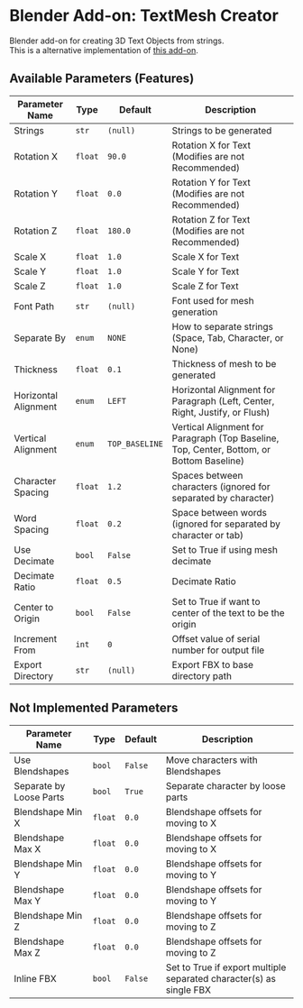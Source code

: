 # Blender Add-on: TextMesh Creator

Blender add-on for creating 3D Text Objects from strings.  
This is a alternative implementation of [this add-on](https://booth.pm/ja/items/1580053).

## Available Parameters (Features)

| Parameter Name       | Type    | Default        | Description                                                                              |
| -------------------- | ------- | -------------- | ---------------------------------------------------------------------------------------- |
| Strings              | `str`   | `(null)`       | Strings to be generated                                                                  |
| Rotation X           | `float` | `90.0`         | Rotation X for Text (Modifies are not Recommended)                                       |
| Rotation Y           | `float` | `0.0`          | Rotation Y for Text (Modifies are not Recommended)                                       |
| Rotation Z           | `float` | `180.0`        | Rotation Z for Text (Modifies are not Recommended)                                       |
| Scale X              | `float` | `1.0`          | Scale X for Text                                                                         |
| Scale Y              | `float` | `1.0`          | Scale Y for Text                                                                         |
| Scale Z              | `float` | `1.0`          | Scale Z for Text                                                                         |
| Font Path            | `str`   | `(null)`       | Font used for mesh generation                                                            |
| Separate By          | `enum`  | `NONE`         | How to separate strings (Space, Tab, Character, or None)                                 |
| Thickness            | `float` | `0.1`          | Thickness of mesh to be generated                                                        |
| Horizontal Alignment | `enum`  | `LEFT`         | Horizontal Alignment for Paragraph (Left, Center, Right, Justify, or Flush)              |
| Vertical Alignment   | `enum`  | `TOP_BASELINE` | Vertical Alignment for Paragraph (Top Baseline, Top, Center, Bottom, or Bottom Baseline) |
| Character Spacing    | `float` | `1.2`          | Spaces between characters (ignored for separated by character)                           |
| Word Spacing         | `float` | `0.2`          | Space between words (ignored for separated by character or tab)                          |
| Use Decimate         | `bool`  | `False`        | Set to True if using mesh decimate                                                       |
| Decimate Ratio       | `float` | `0.5`          | Decimate Ratio                                                                           |
| Center to Origin     | `bool`  | `False`        | Set to True if want to center of the text to be the origin                               |
| Increment From       | `int`   | `0`            | Offset value of serial number for output file                                            |
| Export Directory     | `str`   | `(null)`       | Export FBX to base directory path                                                        |

## Not Implemented Parameters

| Parameter Name          | Type    | Default | Description                                                         |
| ----------------------- | ------- | ------- | ------------------------------------------------------------------- |
| Use Blendshapes         | `bool`  | `False` | Move characters with Blendshapes                                    |
| Separate by Loose Parts | `bool`  | `True`  | Separate character by loose parts                                   |
| Blendshape Min X        | `float` | `0.0`   | Blendshape offsets for moving to X                                  |
| Blendshape Max X        | `float` | `0.0`   | Blendshape offsets for moving to X                                  |
| Blendshape Min Y        | `float` | `0.0`   | Blendshape offsets for moving to Y                                  |
| Blendshape Max Y        | `float` | `0.0`   | Blendshape offsets for moving to Y                                  |
| Blendshape Min Z        | `float` | `0.0`   | Blendshape offsets for moving to Z                                  |
| Blendshape Max Z        | `float` | `0.0`   | Blendshape offsets for moving to Z                                  |
| Inline FBX              | `bool`  | `False` | Set to True if export multiple separated character(s) as single FBX |
